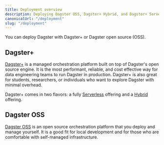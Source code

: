 ```yaml
---
title: Deployment overview
description: Deploying Dagster OSS, Dagster+ Hybrid, and Dagster+ Serverless.
canonicalUrl: "/deployment"
slug: "/deployment"
---
```


You can deploy Dagster with Dagster+ or Dagster open source (OSS).

## Dagster+

[Dagster+](/deployment/dagster-plus) is a managed orchestration platform built on top of Dagster's open source engine. It is the most performant, reliable, and cost effective way for data engineering teams to run Dagster in production. Dagster+ is also great for students, researchers, or individuals who want to explore Dagster with minimal overhead.

Dagster+ comes in two flavors: a fully [Serverless](/deployment/dagster-plus/serverless) offering and a [Hybrid](/deployment/dagster-plus/hybrid) offering.

## Dagster OSS

[Dagster OSS](/deployment/oss) is an open source orchestration platform that you deploy and manage yourself. It is a good fit for local development and for those who are comfortable with self-managed infrastructure.
